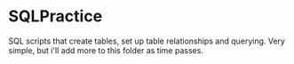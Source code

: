 # SQLPractice

SQL scripts that create tables, set up table relationships and querying. Very simple, but i'll add more to this folder as time passes.

